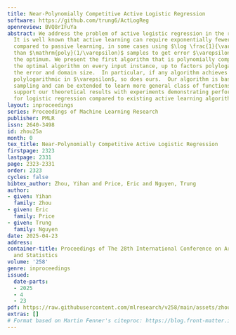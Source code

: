 ```yaml
---
title: Near-Polynomially Competitive Active Logistic Regression
software: https://github.com/trung6/ActLogReg
openreview: BVQ8rIFuYa
abstract: We address the problem of active logistic regression in the realizable setting.
  It is well known that active learning can require exponentially fewer label queries
  compared to passive learning, in some cases using $\log \frac{1}{\varepsilon}$ rather
  than $\mathrm{poly}(1/\varepsilon)$ samples to get error $\varepsilon$ larger than
  the optimum. We present the first algorithm that is polynomially competitive with
  the optimal algorithm on every input instance, up to factors polylogarithmic in
  the error and domain size.  In particular, if any algorithm achieves label complexity
  polylogarithmic in $\varepsilon$, so does ours.  Our algorithm is based on efficient
  sampling and can be extended to learn more general class of functions. We further
  support our theoretical results with experiments demonstrating performance gains
  for logistic regression compared to existing active learning algorithms.
layout: inproceedings
series: Proceedings of Machine Learning Research
publisher: PMLR
issn: 2640-3498
id: zhou25a
month: 0
tex_title: Near-Polynomially Competitive Active Logistic Regression
firstpage: 2323
lastpage: 2331
page: 2323-2331
order: 2323
cycles: false
bibtex_author: Zhou, Yihan and Price, Eric and Nguyen, Trung
author:
- given: Yihan
  family: Zhou
- given: Eric
  family: Price
- given: Trung
  family: Nguyen
date: 2025-04-23
address:
container-title: Proceedings of The 28th International Conference on Artificial Intelligence
  and Statistics
volume: '258'
genre: inproceedings
issued:
  date-parts:
  - 2025
  - 4
  - 23
pdf: https://raw.githubusercontent.com/mlresearch/v258/main/assets/zhou25a/zhou25a.pdf
extras: []
# Format based on Martin Fenner's citeproc: https://blog.front-matter.io/posts/citeproc-yaml-for-bibliographies/
---
```

